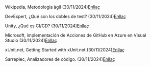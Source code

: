 Wikipedia, Metodologia àgil (30/11/2024)[Enllaç](https://ca.wikipedia.org/wiki/Metodologia_àgil)

DevExpert, ¿Qué son los dobles de test? (30/11/2024)[Enllaç](https://devexpert.io/dobles-test/)

Unity, ¿Qué es CI/CD? (30/11/2024)[Enllaç](https://unity.com/es/topics/what-is-ci-cd)

Microsoft, Implementación de Acciones de GitHub en Azure en Visual Studio (30/11/2024)[Enllaç](https://learn.microsoft.com/es-es/visualstudio/azure/overview-github-actions?view=vs-2022)

xUnit.net, Getting Started with xUnit.net (30/11/2024)[Enllaç](https://xunit.net/docs/getting-started/v2/netfx/visual-studio)

Sarreplec, Analizadores de código. (30/11/2024)[Enllaç](https://sarreplec.caib.es/pluginfile.php/11351/mod_resource/content/13/ED04_Contenidos_Web/15_analizadores_de_cdigo.html)
